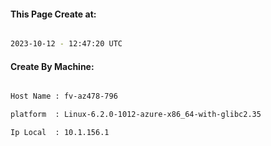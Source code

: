 
   
#### This Page Create at:

```bash

2023-10-12 - 12:47:20 UTC

```

#### Create By Machine:

```bash

Host Name : fv-az478-796

platform  : Linux-6.2.0-1012-azure-x86_64-with-glibc2.35

Ip Local  : 10.1.156.1

```

